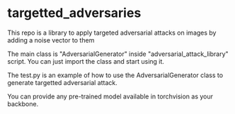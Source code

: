# targetted_adversaries
This repo is a library to apply targeted adversarial attacks on images by adding a noise vector to them

The main class is "AdversarialGenerator" inside "adversarial_attack_library" script. You can just import the class and start using it.

The test.py is an example of how to use the AdversarialGenerator class to generate targetted adversarial attack.

You can provide any pre-trained model available in torchvision as your backbone.